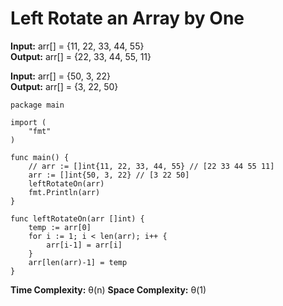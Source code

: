 # Left Rotate an Array by One

**Input:** arr[] = {11, 22, 33, 44, 55} </br>
**Output:** arr[] = {22, 33, 44, 55, 11}

**Input:** arr[] = {50, 3, 22} </br>
**Output:** arr[] = {3, 22, 50}
 
```
package main

import (
	"fmt"
)

func main() {
	// arr := []int{11, 22, 33, 44, 55} // [22 33 44 55 11]
	arr := []int{50, 3, 22} // [3 22 50]
	leftRotateOn(arr)
	fmt.Println(arr)
}

func leftRotateOn(arr []int) {
	temp := arr[0]
	for i := 1; i < len(arr); i++ {
		arr[i-1] = arr[i]
	}
	arr[len(arr)-1] = temp
}
```

**Time Complexity:** &theta;(n)
**Space Complexity:** &theta;(1)